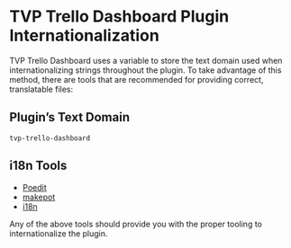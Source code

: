 # TVP Trello Dashboard Plugin Internationalization

TVP Trello Dashboard uses a variable to store the text domain used when internationalizing strings throughout the plugin. To take advantage of this method, there are tools that are recommended for providing correct, translatable files:

## Plugin’s Text Domain
`tvp-trello-dashboard`

## i18n Tools
* [Poedit](http://www.poedit.net/)
* [makepot](http://i18n.svn.wordpress.org/tools/trunk/)
* [i18n](https://github.com/grappler/i18n)

Any of the above tools should provide you with the proper tooling to internationalize the plugin.
